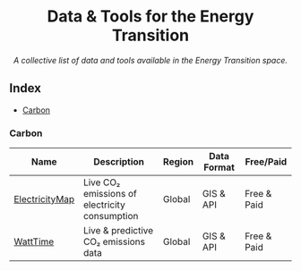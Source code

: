 <div align="center">
    <h1>Data & Tools for the Energy Transition</h1>
    <i>A collective list of data and tools available in the Energy Transition space.</i>
</div>

## Index

* [Carbon](#carbon)

### Carbon
Name | Description | Region | Data Format | Free/Paid |
|---|---|---|---|---|
| [ElectricityMap](https://app.electricitymap.org/map) | Live CO₂ emissions of electricity consumption | Global | GIS & API | Free & Paid |
| [WattTime](https://www.watttime.org/) | Live & predictive CO₂ emissions data  | Global | GIS & API | Free & Paid |

